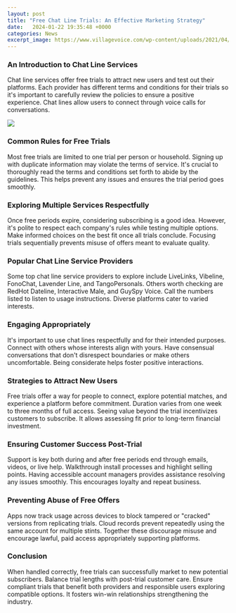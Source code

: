 ```yaml
---
layout: post
title: "Free Chat Line Trials: An Effective Marketing Strategy"
date:   2024-01-22 19:35:48 +0000
categories: News
excerpt_image: https://www.villagevoice.com/wp-content/uploads/2021/04/Screen-Shot-2021-04-09-at-9.20.31-PM.png
---
```

### An Introduction to Chat Line Services

Chat line services offer free trials to attract new users and test out their platforms. Each provider has different terms and conditions for their trials so it's important to carefully review the policies to ensure a positive experience. Chat lines allow users to connect through voice calls for conversations. 


![](https://www.villagevoice.com/wp-content/uploads/2021/04/Screen-Shot-2021-04-09-at-9.20.31-PM.png)
### Common Rules for Free Trials 

Most free trials are limited to one trial per person or household. Signing up with duplicate information may violate the terms of service. It's crucial to thoroughly read the terms and conditions set forth to abide by the guidelines. This helps prevent any issues and ensures the trial period goes smoothly. 

### Exploring Multiple Services Respectfully

Once free periods expire, considering subscribing is a good idea. However, it's polite to respect each company's rules while testing multiple options. Make informed choices on the best fit once all trials conclude. Focusing trials sequentially prevents misuse of offers meant to evaluate quality.

### Popular Chat Line Service Providers

Some top chat line service providers to explore include LiveLinks, Vibeline, FonoChat, Lavender Line, and TangoPersonals. Others worth checking are RedHot Dateline, Interactive Male, and GuySpy Voice. Call the numbers listed to listen to usage instructions. Diverse platforms cater to varied interests.

### Engaging Appropriately 

It's important to use chat lines respectfully and for their intended purposes. Connect with others whose interests align with yours. Have consensual conversations that don't disrespect boundaries or make others uncomfortable. Being considerate helps foster positive interactions.

### Strategies to Attract New Users  

Free trials offer a way for people to connect, explore potential matches, and experience a platform before commitment. Duration varies from one week to three months of full access. Seeing value beyond the trial incentivizes customers to subscribe. It allows assessing fit prior to long-term financial investment.

### Ensuring Customer Success Post-Trial

Support is key both during and after free periods end through emails, videos, or live help. Walkthrough install processes and highlight selling points. Having accessible account managers provides assistance resolving any issues smoothly. This encourages loyalty and repeat business.

### Preventing Abuse of Free Offers

Apps now track usage across devices to block tampered or "cracked" versions from replicating trials. Cloud records prevent repeatedly using the same account for multiple stints. Together these discourage misuse and encourage lawful, paid access appropriately supporting platforms.  

### Conclusion

When handled correctly, free trials can successfully market to new potential subscribers. Balance trial lengths with post-trial customer care. Ensure compliant trials that benefit both providers and responsible users exploring compatible options. It fosters win-win relationships strengthening the industry.
